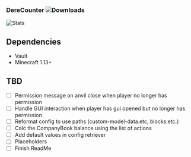 ### DereCounter ![Downloads](https://img.shields.io/github/downloads/Dere-Wah/DereCounter/total)

![Stats](https://bstats.org/signatures/bukkit/DereCounter.svg)

## Dependencies
- Vault
- Minecraft 1.13+

## TBD
- [ ] Permission message on anvil close when player no longer has permission
- [ ] Handle GUI interaction when player has gui opened but no longer has permission
- [ ] Reformat config to use paths (custom-model-data.etc, blocks.etc.)
- [ ] Calc the CompanyBook balance using the list of actions
- [ ] Add default values in config retriever
- [ ] Placeholders
- [ ] Finish ReadMe
